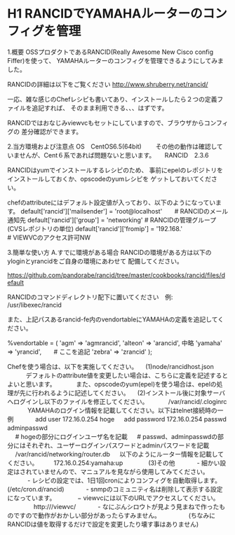 # H1 RANCIDでYAMAHAルーターのコンフィグを管理

1.概要
OSSプロダクトであるRANCID(Really Awesome New Cisco config Fiffer)を使って、
YAMAHAルーターのコンフィグを管理できるようにしてみました。

RANCIDの詳細は以下をご覧ください
<http://www.shruberry.net/rancid/>

一応、雑な感じのChefレシピも書いてあり、インストールしたら２つの定義ファイルを追記すれば、
そのまま利用できる、、、はずです。

  RANCIDではおなじみviewvcもセットにしていますので、ブラウザからコンフィグの
  差分確認ができます。

2.当方環境および注意点
OS　CentOS6.5(64bit)　
　その他の動作は確認していませんが、Cent６系であれば問題ないと思います。
　
RANCID　2.3.6

RANCIDはyumでインストールするレシピのため、
事前にepelのレポジトリをインストールしておくか、opscodeのyumレシピを
ゲットしておいてください。

chefのattributeにはデフォルト設定値が入っており、以下のようになっています。
default['rancid']['mailsender'] = 'root@localhost'　　# RANCIDのメール通知先 
default['rancid']['group'] = 'networking'             # RANCIDの管理グループ(CVSレポジトリの単位)
default['rancid']['fromip'] = '192.168.'　　　　　　　# VIEWVCのアクセス許可NW


3.簡単な使い方
 A.すでに環境がある場合
  RANCIDの環境がある方は以下のyloginとyrancidをご自身の環境にあわせて
  配備してください。
  
  <https://github.com/pandorabe/rancid/tree/master/cookbooks/rancid/files/default>

   RANCIDのコマンドディレクトリ配下に置いてください　例: /usr/libexec/rancid
 
  また、上記パスあるrancid-fe内のvendortableにYAMAHAの定義を追記してください。
   
   %vendortable = (
    'agm'               => 'agmrancid',
    'alteon'            => 'arancid',
    中略 
    'yamaha'            => 'yrancid',　　# ここを追記
    'zebra'             => 'zrancid'
   );
 
Chefを使う場合は、以下を実施してください。
　(1)node/rancidhost.json
　　　デフォルトのattribute値を変更したい場合は、こちらに定義を記述するとよいと思います。
　　　また、opscodeのyum(epel)を使う場合は、epelの処理が先に行われるように記述してください。
　(2)インストール後に対象サーバへログインし以下のファイルを修正してください。
　　　/var/rancid/.cloginrc
　　　  YAMAHAのログイン情報を記載してください。以下はtelnet接続時の一例
　　　    add user 172.16.0.254 hoge
　        add password 172.16.0.254 passwd adminpasswd
　        
　        # hogeの部分にログインユーザ名を記載
　        # passwd、adminpasswdの部分にはそれぞれ、ユーザーログインパスワードとadminパスワードを記載
　        
　   /var/rancid/networking/router.db
　      以下のようにルーター情報を記載してください。
　      　172.16.0.254:yamaha:up
　      　
　 (3)その他
　 　　- 細かい設定はされていませんので、マニュアルを見ながら使用してみてください。
　 　　- レシピの設定では、1日1回cronによりコンフィグを自動取得します。(/etc/cron.d/rancid)
　 　　- snmpのコミュニティ名は削除して表示する設定になっています。
　 　　− viewvcには以下のURLでアクセスしてください。
　 　　　http://<serverip>/viewvc/
　 　　- なにぶんシロウトが見よう見まねで作ったものですので動作がおかしい部分があったらすみません。
　 　　　(ちなみにRANCIDは値を取得するだけで設定を変更したり壊す事はありません)
　 
